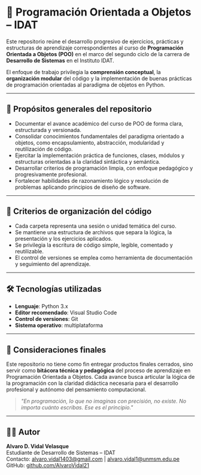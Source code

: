 # 🧠 Programación Orientada a Objetos – IDAT

Este repositorio reúne el desarrollo progresivo de ejercicios, prácticas y estructuras de aprendizaje correspondientes al curso de **Programación Orientada a Objetos (POO)** en el marco del segundo ciclo de la carrera de **Desarrollo de Sistemas** en el Instituto IDAT.

El enfoque de trabajo privilegia la **comprensión conceptual**, la **organización modular** del código y la implementación de buenas prácticas de programación orientadas al paradigma de objetos en Python.

---

## 🎯 Propósitos generales del repositorio

- Documentar el avance académico del curso de POO de forma clara, estructurada y versionada.
- Consolidar conocimientos fundamentales del paradigma orientado a objetos, como encapsulamiento, abstracción, modularidad y reutilización de código.
- Ejercitar la implementación práctica de funciones, clases, módulos y estructuras orientadas a la claridad sintáctica y semántica.
- Desarrollar criterios de programación limpia, con enfoque pedagógico y progresivamente profesional.
- Fortalecer habilidades de razonamiento lógico y resolución de problemas aplicando principios de diseño de software.

---

## 🧱 Criterios de organización del código

- Cada carpeta representa una sesión o unidad temática del curso.
- Se mantiene una estructura de archivos que separa la lógica, la presentación y los ejercicios aplicados.
- Se privilegia la escritura de código simple, legible, comentado y reutilizable.
- El control de versiones se emplea como herramienta de documentación y seguimiento del aprendizaje.

---

## 🛠️ Tecnologías utilizadas

- **Lenguaje**: Python 3.x
- **Editor recomendado**: Visual Studio Code
- **Control de versiones**: Git
- **Sistema operativo**: multiplataforma

---

## 📌 Consideraciones finales

Este repositorio no tiene como fin entregar productos finales cerrados, sino servir como **bitácora técnica y pedagógica** del proceso de aprendizaje en Programación Orientada a Objetos. Cada avance busca articular la lógica de la programación con la claridad didáctica necesaria para el desarrollo profesional y autónomo del pensamiento computacional.

> *"En programación, lo que no imaginas con precisión, no existe. No importa cuánto escribas. Ese es el principio."*

---

## 👨‍💻 Autor

**Alvaro D. Vidal Velasque**  
Estudiante de Desarrollo de Sistemas – IDAT  
Contacto: alvaro.vidal1403@gmail.com | alvaro.vidal1@unmsm.edu.pe
GitHub: [github.com/AlvaroVidal21](https://github.com/AlvaroVidal21)
